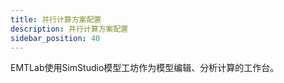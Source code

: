 ```yaml
---
title: 并行计算方案配置
description: 并行计算方案配置
sidebar_position: 40
---
```


EMTLab使用SimStudio模型工坊作为模型编辑、分析计算的工作台。

